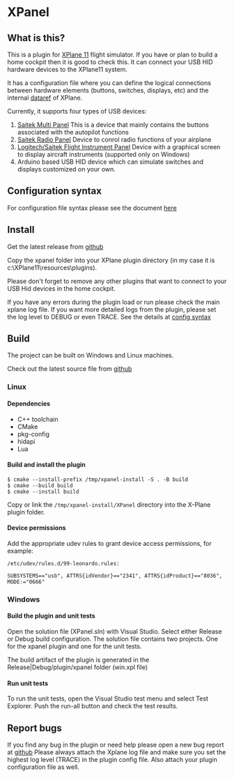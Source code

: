 # XPanel
## What is this?
This is a plugin for [XPlane 11](https://www.x-plane.com/) flight simulator. If you have or plan to build a home cockpit then it is good to check this. It can connect your USB HID hardware devices to the XPlane11 system.

It has a configuration file where you can define the logical connections between hardware elements (buttons, switches, displays, etc) and the internal [dataref](https://developer.x-plane.com/sdk/) of XPlane.

Currently, it supports four types of USB devices:

1. [Saitek Multi Panel](https://www.saitek.com/uk/prod-bak/multi.html) This is a device that mainly contains the buttons associated with the autopilot functions
2. [Saitek Radio Panel](https://www.saitek.com/uk/prod-bak/radio.html) Device to conrol radio functions of your airplane
3. [Logitech/Saitek Flight Instrument Panel](https://www.saitek.com/uk/prod-bak/fip.html) Device with a graphical screen to display aircraft instruments (supported only on Windows)
4. Arduino based USB HID device which can simulate switches and displays customized on your own.

## Configuration syntax
For configuration file syntax please see the document [here](doc/configuration.md)

## Install
Get the latest release from [github](https://github.com/norberttak/XPanel/releases)

Copy the xpanel folder into your XPlane plugin directory (in my case it is c:\XPlane11\resources\plugins).

Please don't forget to remove any other plugins that want to connect to your USB Hid devices in the home cockpit.

If you have any errors during the plugin load or run please check the main xplane log file. If you want more detailed logs from the plugin, please set the log level to DEBUG or even TRACE. See the details at [config syntax](doc/configuration.md)

## Build
The project can be built on Windows and Linux machines.

Check out the latest source file from [github](https://github.com/norberttak/XPanel)

### Linux
#### Dependencies
- C++ toolchain
- CMake
- pkg-config
- hidapi
- Lua

#### Build and install the plugin
```
$ cmake --install-prefix /tmp/xpanel-install -S . -B build
$ cmake --build build
$ cmake --install build
```

Copy or link the `/tmp/xpanel-install/XPanel` directory into the X-Plane plugin folder.

#### Device permissions

Add the appropriate udev rules to grant device access permissions, for example:

```
/etc/udev/rules.d/99-leonardo.rules:

SUBSYSTEMS=="usb", ATTRS{idVendor}=="2341", ATTRS{idProduct}=="8036", MODE:="0666"
```

### Windows
#### Build the plugin and unit tests
Open the solution file (XPanel.sln) with Visual Studio. Select either Release or Debug build configuration. The solution file contains two projects. One for the xpanel plugin and one for the unit tests.

The build artifact of the plugin is generated in the Release|Debug/plugin/xpanel folder (win.xpl file)

#### Run unit tests
To run the unit tests, open the Visual Studio test menu and select Test Explorer. Push the run-all button and check the test results.

## Report bugs
If you find any bug in the plugin or need help please open a new bug report at [github](https://github.com/norberttak/XPanel/issues) Please always attach the Xplane log file and make sure you set the highest log level (TRACE) in the plugin config file. Also attach your plugin configuration file as well. 
